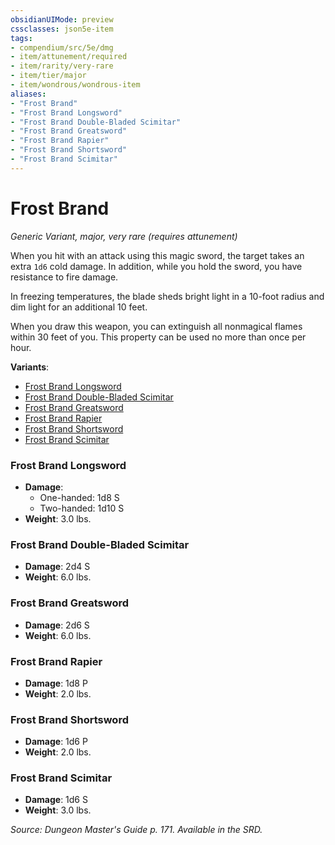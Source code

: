 ```yaml
---
obsidianUIMode: preview
cssclasses: json5e-item
tags:
- compendium/src/5e/dmg
- item/attunement/required
- item/rarity/very-rare
- item/tier/major
- item/wondrous/wondrous-item
aliases: 
- "Frost Brand"
- "Frost Brand Longsword"
- "Frost Brand Double-Bladed Scimitar"
- "Frost Brand Greatsword"
- "Frost Brand Rapier"
- "Frost Brand Shortsword"
- "Frost Brand Scimitar"
---
```

# Frost Brand
*Generic Variant, major, very rare (requires attunement)*  


When you hit with an attack using this magic sword, the target takes an extra `1d6` cold damage. In addition, while you hold the sword, you have resistance to fire damage.

In freezing temperatures, the blade sheds bright light in a 10-foot radius and dim light for an additional 10 feet.

When you draw this weapon, you can extinguish all nonmagical flames within 30 feet of you. This property can be used no more than once per hour.

**Variants**:
- [Frost Brand Longsword](#Frost%20Brand%20Longsword)
- [Frost Brand Double-Bladed Scimitar](#Frost%20Brand%20Double-Bladed%20Scimitar)
- [Frost Brand Greatsword](#Frost%20Brand%20Greatsword)
- [Frost Brand Rapier](#Frost%20Brand%20Rapier)
- [Frost Brand Shortsword](#Frost%20Brand%20Shortsword)
- [Frost Brand Scimitar](#Frost%20Brand%20Scimitar)

### Frost Brand Longsword

- **Damage**:
  - One-handed: 1d8 S
  - Two-handed: 1d10 S
- **Weight**: 3.0 lbs.

### Frost Brand Double-Bladed Scimitar

- **Damage**: 2d4 S
- **Weight**: 6.0 lbs.

### Frost Brand Greatsword

- **Damage**: 2d6 S
- **Weight**: 6.0 lbs.

### Frost Brand Rapier

- **Damage**: 1d8 P
- **Weight**: 2.0 lbs.

### Frost Brand Shortsword

- **Damage**: 1d6 P
- **Weight**: 2.0 lbs.

### Frost Brand Scimitar

- **Damage**: 1d6 S
- **Weight**: 3.0 lbs.


*Source: Dungeon Master's Guide p. 171. Available in the SRD.*